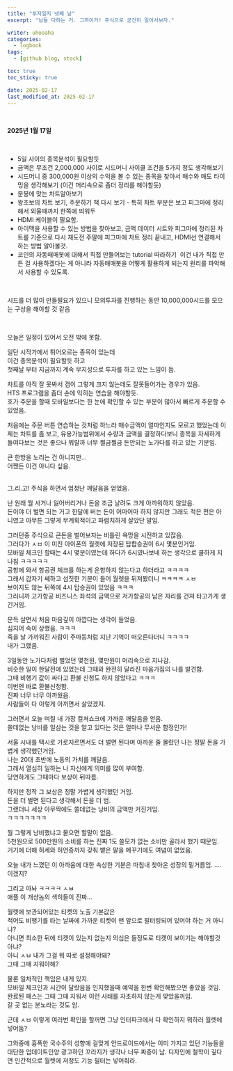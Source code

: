 ```yaml
---
title: "투자일지 넷째 날"
excerpt: "남들 다하는 거. 그까이거! 주식으로 굳건히 일어서보자."

writer: uhooaha
categories:
  - logbook
tags:
  - [github blog, stock]

toc: true
toc_sticky: true

date: 2025-02-17
last_modified_at: 2025-02-17
---
```


<br>

**2025년 1월 17일**   

<br>
<div>
  <ul>
    <li>5일 사이의 종목분석이 필요할듯</li>
    <li>금액은 무조건 2,000,000 사이로 시드머니 사이클 조건을 5가지 정도 생각해보기       </li>
    <li>시드머니 중 300,000원 이상의 수익을 볼 수 있는 종목을 찾아서 매수와 매도 타이밍을 생각해보기 (이건 머리속으로 좀더 정리를 해야할듯)    </li>
    <li>분봉에 맞는 차트알아보기   </li>
    <li>왕초보의 차트 보기, 주문하기 책 다시 보기 - 특히 차트 부분은 보고 피그마에 정리해서 외울때까지 한쪽에 띄워두</li>
    <li>HDMI 케이블이 필요함. </li>
    <li>아이맥을 사용할 수 있는 방법을 찾아보고, 금액 데이터 시트와 피그마에 정리된 차트를 기준으로 다시 재도전 주말에 피그마에 차트 정리 끝내고, HDMI선 연결해서 하는 방법 알아볼것. </li>
    <li>코인의 자동매매봇에 대해서 직접 만들어보는 tutorial 따라하기  이건 내가 직접 만든 걸 사용하겠다는 게 아니라 자동매매봇을 어떻게 활용하게 되는지 원리를 파악해서 사용할 수 있도록.</li>
  </ul>
</div>
      
<br>

시드를 더 많이 만들필요가 있으니 모의투자를 진행하는 동안 10,000,000시드를 모으는 구상을 해야할 것 같음              
    

<br>
         

오늘은 일정이 있어서 오전 밖에 못함.       

일단 시작가에서 튀어오르는 종목이 있는데         
이건 종목분석이 필요할듯 하고        
첫째날 부터 지금까지 계속 무지성으로 투자를 하고 있는 느낌이 듬.          

차트를 아직 잘 못봐서 갭이 그렇게 크지 않는데도 잘못들어가는 경우가 있음.        
HTS 프로그램을 좀더 손에 익히는 연습을 해야할듯.        
호가 주문을 할때 모바일보다는 한 눈에 확인할 수 있는 부분이 많아서 빠르게 주문할 수 있었음.         

처음에는 주문 버튼 연습하는 것처럼 하느라 매수금액이 얼마인지도 모르고 했었는데 이제는 차트를 좀 보고, 유용가능범위에서 수량과 금액을 결정하다보니 종목을 자세하게 들여다보는 것은 좋으나 뭐랄까 너무 찔금찔금 돈안되는 노가다를 하고 있는 기분임.     

큰 한방을 노리는 건 아니지만...        
어쨌든 이건 아니다 싶음.        

<br>
그.리.고!              
주식을 하면서 엄청난 깨달음을 얻었음.              

난 원래 뭘 사거나 잃어버리거나 돈을 조금 날려도 크게 아까워하지 않았음.         
돈이야 더 벌면 되는 거고 한달에 버는 돈이 어마어마 하지 않지만 그래도 적은 편은 아니였고 아무튼 그렇게 무계획적이고 파렴치하게 살았단 말임.        

그러던중 주식으로 큰돈을 벌어보자는 비틀린 욕망을 시전하고 있잖음.         
그러다가 ㅅㅂ 이 미친 아이폰의 월렛에 저장된 탑합승권이 6시 몇분인거임.         
모바일 체크인 할때는 4시 몇분이였는데 하다가 6시였나보네 하는 생각으로 쿨하게 지나침 ㅋㅋㅋㅋㅋ            
공항에 와서 항공권 체크를 하는게 운항하지 않는다고 하더라고 ㅋㅋㅋㅋ          
그래서 갑자기 쎄하고 섬짓한 기분이 들어 월렛을 뒤져봤더니 ㅋㅋㅋㅋ ㅅㅂ            
보이지도 않는 뒤쪽에 4시 탑승권이 있었음 ㅋㅋㅋ             
그러니까 고가항공 비즈니스 좌석의 금액으로 저가항공의 남은 자리를 건져 타고가게 생긴거임.           

문득 살면서 처음 마음깊이 아깝다는 생각이 들었음.          
심지어 속이 상했음. ㅋㅋㅋ             
죽을 날 가까워진 사람이 주마등처럼 지난 기억이 떠오른다더니 ㅋㅋㅋㅋ      
내가 그랬음.       

3일동안 노가다처럼 벌었던 몇천원, 몇만원이 머리속으로 지나감.           
비슷한 일이 한달전에 있었는데 그때와 완전히 달라진 마음가짐의 나를 발견함.               
그때 비행기 값이 싸다고 환불 신청도 하지 않았다고 ㅋㅋㅋ          
이번엔 바로 환불신청함.         
진짜 너무 너무 아까웠음.          
사람들이 다 이렇게 아끼면서 살았겠지.          

그러면서 오늘 며칠 내 가장 컬쳐쇼크에 가까운 깨달음을 얻음.            
쓸데없는 낭비를 일삼는 것을 알고 있다는 것은 얼마나 무서운 함정인가!           

서울 시내를 택시로 가로지르면서도 더 벌면 된다며 아까운 줄 몰랐던 나는 정말 돈을 가볍게 생각했던거임.         
나는 20대 초반에 노동의 가치를 깨달음.              
그래서 열심히 일하는 나 자신에게 의미를 많이 부여함.         
당연하게도 그때마다 보상이 뒤따름.           

하지만 정작 그 보상은 정말 가볍게 생각했던 거임.          
돈을 더 벌면 된다고 생각해서 돈을 더 범.            
그랬더니 세상 아무짝에도 쓸데없는 낭비의 금액만 커진거임.          
ㅋㅋㅋㅋㅋㅋㅋ          

뭘 그렇게 낭비했냐고 물으면 할말이 없음.        
5천원으로 500만원의 소비를 하는 진짜 1도 쓸모가 없는 소비만 골라서 했기 때문임.             
거기에 더해 허세와 허언증까지 갖춰 뱉은 말을 메꾸기에도 여념이 없었음.              

오늘 내가 느꼈던 이 아까움에 대한 속상한 기분은 마침내 찾아온 성장의 밑거름임.
....이겠지?       

그리고 아놔 ㅋㅋㅋㅋ ㅅㅂ            
애플 이 개샹놈의 색히들이 진짜...                 

월렛에 보관되어있는 티켓의 노출 기본값은         
적어도 비행기를 타는 날짜에 가까운 티켓이 맨 앞으로 필터링되어 있어야 하는 거 아니냐?              
아니면 최소한 뒤에 티켓이 있는지 없는지 의심은 들정도로 티켓이 보이기는 해야할것 아냐?             
아니 ㅅㅂ 내가 그걸 뭐 따로 설정해야돼?         
그때 그때 지워야해?       

물론 일차적인 책임은 내게 있지.           
모바일 체크인과 시간이 달랐음을 인지했을때 예약을 한번 확인해봤으면 좋았을 것임.             
완료된 패스는 그때 그때 지워서 이런 사태를 자초하지 않는게 맞았을꺼임.              
갈 곳 없는 분노라는 것도 암.         

근데 ㅅㅂ 이렇게 여러번 확인을 할꺼면 그냥 인터파크에서 다 확인하지 뭐하러 월렛에 넣어둠?               

그와중에 흉폭한 국수주의 성향에 걸맞게 안드로이드에서는 이미 가지고 있던 기능들을 대단한 업데이트인양 광고하던 꼬라지가 생각나 너무 짜증이 남.            디자인에 철학이 깊다면 인간적으로 월렛에 저정도 기능 필터는 넣어줘라.         

